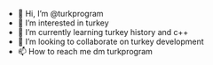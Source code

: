 - 👋 Hi, I’m @turkprogram
- 👀 I’m interested in turkey
- 🌱 I’m currently learning turkey history and c++
- 💞️ I’m looking to collaborate on turkey development
- 📫 How to reach me dm turkprogram


